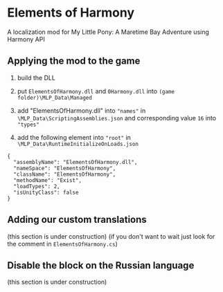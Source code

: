 # Elements of Harmony
A localization mod for My Little Pony: A Maretime Bay Adventure using Harmony API

## Applying the mod to the game

1. build the DLL

2. put `ElementsOfHarmony.dll` and `0Harmony.dll` into `(game folder)\MLP_Data\Managed`

3. add "ElementsOfHarmony.dll" into `"names"` in `\MLP_Data\ScriptingAssemblies.json`
and corresponding value `16` into `"types"`

4. add the following element into `"root"` in `\MLP_Data\RuntimeInitializeOnLoads.json`
```
{
  "assemblyName": "ElementsOfHarmony.dll",
  "nameSpace": "ElementsOfHarmony",
  "className": "ElementsOfHarmony",
  "methodName": "Exist",
  "loadTypes": 2,
  "isUnityClass": false
}
```

## Adding our custom translations
(this section is under construction) (if you don't want to wait just look for the comment in `ElementsOfHarmony.cs`)

## Disable the block on the Russian language
(this section is under construction)
